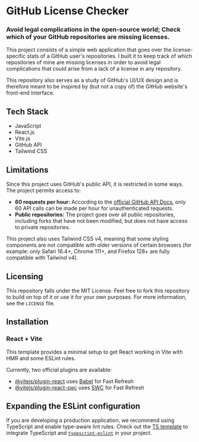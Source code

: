 # GitHub License Checker

### Avoid legal complications in the open-source world; Check which of your GitHub repositories are missing licenses.

This project consists of a simple web application that goes over the license-specific stats of a GitHub user's repositories. 
I built it to keep track of which repositories of mine are missing licenses in order to avoid legal complications that could arise from a lack of a license in any repository.

This repository also serves as a study of GitHub's UI/UX design and is therefore meant to be inspired by (but not a copy of) the GitHub website's front-end interface.

## Tech Stack
- JavaScript
- React.js
- Vite.js
- GitHub API
- Tailwind CSS

## Limitations
Since this project uses GitHub's public API, it is restricted in some ways. The project permits access to:
- **60 requests per hour:** According to the [official GitHub API Docs](https://docs.github.com/en/rest/using-the-rest-api/rate-limits-for-the-rest-api?apiVersion=2022-11-28), only 60 API calls can be made per hour for unauthenticated requests.
- **Public repositories:** The project goes over all public repositories, including forks that have not been modified, but does not have access to private repositories.

This project also uses Tailwind CSS v4, meaning that some styling components are not compatible with older versions of certain browsers (for example: only Safari 16.4+, Chrome 111+, and Firefox 128+ are fully compatible with Tailwind v4).

## Licensing
This repository falls under the MIT License. 
Feel free to fork this repository to build on top of it or use it for your own purposes.
For more information, see the ```LICENSE``` file.

## Installation
### React + Vite
This template provides a minimal setup to get React working in Vite with HMR and some ESLint rules.

Currently, two official plugins are available:

- [@vitejs/plugin-react](https://github.com/vitejs/vite-plugin-react/blob/main/packages/plugin-react/README.md) uses [Babel](https://babeljs.io/) for Fast Refresh
- [@vitejs/plugin-react-swc](https://github.com/vitejs/vite-plugin-react-swc) uses [SWC](https://swc.rs/) for Fast Refresh

## Expanding the ESLint configuration
If you are developing a production application, we recommend using TypeScript and enable type-aware lint rules. 
Check out the [TS template](https://github.com/vitejs/vite/tree/main/packages/create-vite/template-react-ts) to integrate TypeScript and [`typescript-eslint`](https://typescript-eslint.io) in your project.
